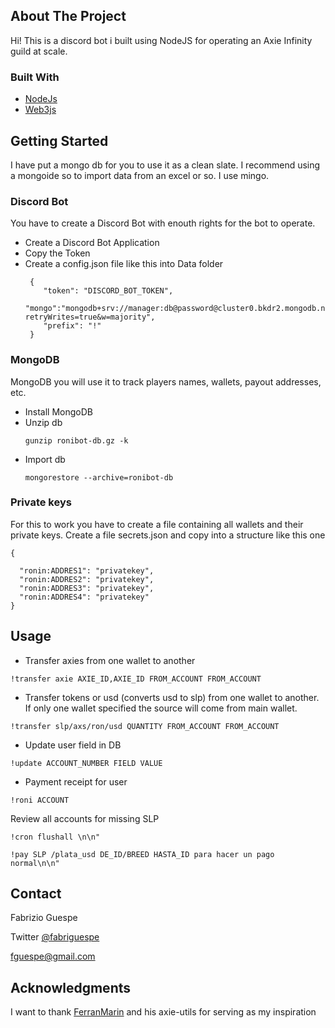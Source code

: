 ## About The Project

Hi! This is a discord bot i built using NodeJS for operating an Axie Infinity guild at scale.


### Built With

* [NodeJs](https://nodejs.org/en/)
* [Web3js](https://web3js.readthedocs.io/)


## Getting Started

I have put a mongo db for you to use it as a clean slate. I recommend using a mongoide so to import data from an excel or so. I use mingo.

### Discord Bot
You have to create a Discord Bot with enouth rights for the bot to operate.
- Create a Discord Bot Application
- Copy the Token
- Create a config.json file like this into Data folder
  ```
   {
      "token": "DISCORD_BOT_TOKEN",
      "mongo":"mongodb+srv://manager:db@password@cluster0.bkdr2.mongodb.net/myFirstDatabase?retryWrites=true&w=majority",
      "prefix": "!"
   }
  ```


### MongoDB

MongoDB you will use it to track players names, wallets, payout addresses, etc.

- Install MongoDB
- Unzip db
  ```
  gunzip ronibot-db.gz -k    
  ```
- Import db
  ```
  mongorestore --archive=ronibot-db
  ```

### Private keys
For this to work you have to create a file containing all wallets and their private keys. Create a file secrets.json and copy into a structure like this one
  ```
{
    
    "ronin:ADDRES1": "privatekey",
    "ronin:ADDRES2": "privatekey",
    "ronin:ADDRES3": "privatekey",
    "ronin:ADDRES4": "privatekey"
}
  ```

## Usage

- Transfer axies from one wallet to another
```
!transfer axie AXIE_ID,AXIE_ID FROM_ACCOUNT FROM_ACCOUNT
```

- Transfer tokens or usd (converts usd to slp) from one wallet to another. If only one wallet specified the source will come from main wallet.

```
!transfer slp/axs/ron/usd QUANTITY FROM_ACCOUNT FROM_ACCOUNT
```

- Update user field in DB
```
!update ACCOUNT_NUMBER FIELD VALUE 
```

- Payment receipt for user
```
!roni ACCOUNT
```

Review all accounts for missing SLP

```
!cron flushall \n\n"
```

```
!pay SLP /plata_usd DE_ID/BREED HASTA_ID para hacer un pago normal\n\n"
```


## Contact

Fabrizio Guespe

Twitter [@fabriguespe](https://twitter.com/fabriguespe)

[fguespe@gmail.com](mailto:fguespe@gmail.com)


## Acknowledgments


I want to thank [FerranMarin](https://github.com/FerranMarin/) and his axie-utils for serving as my inspiration